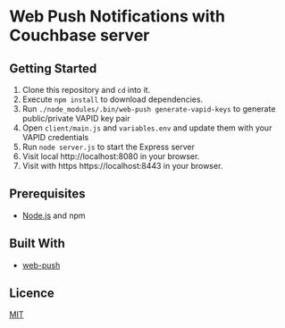 # Web Push Notifications with Couchbase server

## Getting Started

1. Clone this repository and `cd` into it.
2. Execute `npm install` to download dependencies.
3. Run `./node_modules/.bin/web-push generate-vapid-keys` to generate public/private VAPID key pair
4. Open `client/main.js` and `variables.env` and update them with your VAPID credentials
5. Run `node server.js` to start the Express server
6. Visit local http://localhost:8080 in your browser.
7. Visit with https https://localhost:8443 in your browser.

## Prerequisites

- [Node.js](https://nodejs.org/en) and npm

## Built With

- [web-push](https://github.com/web-push-libs/web-push)

## Licence

[MIT](https://opensource.org/licenses/MIT)

